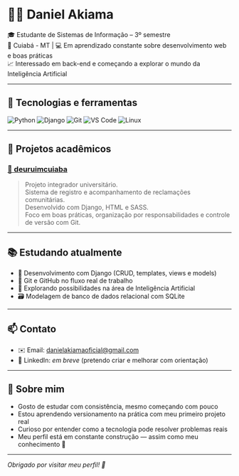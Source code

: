# 👨‍💻 Daniel Akiama

🎓 Estudante de Sistemas de Informação – 3º semestre  
📍 Cuiabá - MT | 
💻 Em aprendizado constante sobre desenvolvimento web e boas práticas  
📈 Interessado em back-end e começando a explorar o mundo da Inteligência Artificial

---

## 🚀 Tecnologias e ferramentas

![Python](https://img.shields.io/badge/Python-3670A0?style=for-the-badge&logo=python&logoColor=fff)
![Django](https://img.shields.io/badge/Django-092E20?style=for-the-badge&logo=django&logoColor=white)
![Git](https://img.shields.io/badge/Git-%23F05033.svg?style=for-the-badge&logo=git&logoColor=white)
![VS Code](https://img.shields.io/badge/VSCode-0078d7?style=for-the-badge&logo=visual-studio-code&logoColor=white)
![Linux](https://img.shields.io/badge/Linux-FCC624?style=for-the-badge&logo=linux&logoColor=black)

---

## 🧪 Projetos acadêmicos

### [📌 deuruimcuiaba](https://github.com/DanAkiama/deuruimcuiaba)
> Projeto integrador universitário.  
> Sistema de registro e acompanhamento de reclamações comunitárias.  
> Desenvolvido com Django, HTML e SASS.  
> Foco em boas práticas, organização por responsabilidades e controle de versão com Git.

---

## 📚 Estudando atualmente

- 🌱 Desenvolvimento com Django (CRUD, templates, views e models)
- 🔄 Git e GitHub no fluxo real de trabalho
- 🧠 Explorando possibilidades na área de Inteligência Artificial
- 🗃️ Modelagem de banco de dados relacional com SQLite

---

## 📫 Contato

- ✉️ Email: danielakiamaoficial@gmail.com
- 🔗 LinkedIn: *em breve* (pretendo criar e melhorar com orientação)

---

## 🧠 Sobre mim

- Gosto de estudar com consistência, mesmo começando com pouco
- Estou aprendendo versionamento na prática com meu primeiro projeto real
- Curioso por entender como a tecnologia pode resolver problemas reais
- Meu perfil está em constante construção — assim como meu conhecimento 🚧

---

*Obrigado por visitar meu perfil! 🚀*
